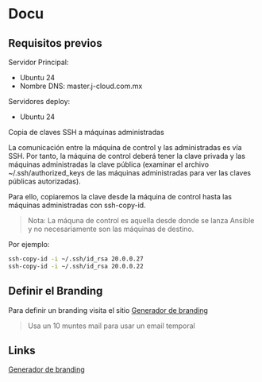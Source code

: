 
# Docu

## Requisitos previos

Servidor Principal:

- Ubuntu 24
- Nombre DNS: master.j-cloud.com.mx

Servidores deploy:

- Ubuntu 24

Copia de claves SSH a máquinas administradas

La comunicación entre la máquina de control y las administradas es vía SSH. Por tanto, la máquina de control deberá tener la clave privada y las máquinas administradas la clave pública (examinar el archivo ~/.ssh/authorized_keys de las máquinas administradas para ver las claves públicas autorizadas).

Para ello, copiaremos la clave desde la máquina de control hasta las máquinas administradas con ssh-copy-id.

> Nota: La máquna de control es aquella desde donde se lanza Ansible y no necesariamente son las máquinas de destino.

Por ejemplo:

```bash
ssh-copy-id -i ~/.ssh/id_rsa 20.0.0.27
ssh-copy-id -i ~/.ssh/id_rsa 20.0.0.22
```

## Definir el Branding

Para definir un branding visita el sitio [Generador de branding](https://www.hubspot.es/brand-kit-generator/thank-you)

> Usa un 10 muntes mail para usar un email temporal

## Links

[Generador de branding](https://www.hubspot.es/brand-kit-generator/thank-you)
